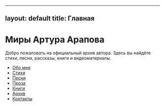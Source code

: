 
---
layout: default
title: Главная
---

# Миры Артура Арапова

Добро пожаловать на официальный архив автора. Здесь вы найдёте стихи, песни, рассказы, книги и видеоматериалы.

- [Обо мне](about.html)
- [Стихи](poems/)
- [Песни](songs/)
- [Проза](stories/)
- [Книги](books/)
- [Архив](archive/)
- [Контакты](contacts.html)

